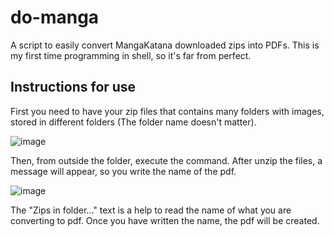 # do-manga
A script to easily convert MangaKatana downloaded zips into PDFs. This is my first time programming in shell, so it's far from perfect.

## Instructions for use
First you need to have your zip files that contains many folders with images, stored in different folders (The folder name doesn't matter).

![image](https://user-images.githubusercontent.com/87381835/160305632-63045706-cc0f-4b9f-8012-12920c45511f.png)

Then, from outside the folder, execute the command. After unzip the files, a message will appear, so you write the name of the pdf.

![image](https://user-images.githubusercontent.com/87381835/160305825-2501ccd1-a0a4-4b83-9d1b-5fc1445fabd5.png)

The "Zips in folder..." text is a help to read the name of what you are converting to pdf. Once you have written the name, the pdf will be created.
